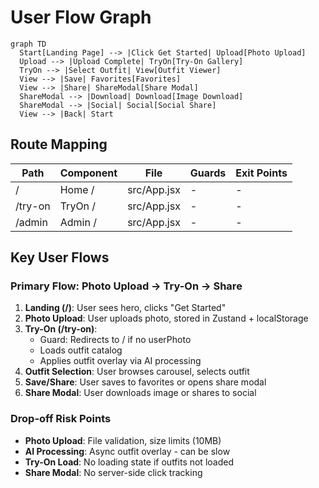 # User Flow Graph

```mermaid
graph TD
  Start[Landing Page] --> |Click Get Started| Upload[Photo Upload]
  Upload --> |Upload Complete| TryOn[Try-On Gallery]
  TryOn --> |Select Outfit| View[Outfit Viewer]
  View --> |Save| Favorites[Favorites]
  View --> |Share| ShareModal[Share Modal]
  ShareModal --> |Download| Download[Image Download]
  ShareModal --> |Social| Social[Social Share]
  View --> |Back| Start
```

## Route Mapping

| Path | Component | File | Guards | Exit Points |
|------|-----------|------|--------|-------------|
| / | Home / | src/App.jsx | - | - |
| /try-on | TryOn / | src/App.jsx | - | - |
| /admin | Admin / | src/App.jsx | - | - |

## Key User Flows

### Primary Flow: Photo Upload → Try-On → Share
1. **Landing (/)**: User sees hero, clicks "Get Started"
2. **Photo Upload**: User uploads photo, stored in Zustand + localStorage
3. **Try-On (/try-on)**: 
   - Guard: Redirects to / if no userPhoto
   - Loads outfit catalog
   - Applies outfit overlay via AI processing
4. **Outfit Selection**: User browses carousel, selects outfit
5. **Save/Share**: User saves to favorites or opens share modal
6. **Share Modal**: User downloads image or shares to social

### Drop-off Risk Points
- **Photo Upload**: File validation, size limits (10MB)
- **AI Processing**: Async outfit overlay - can be slow
- **Try-On Load**: No loading state if outfits not loaded
- **Share Modal**: No server-side click tracking

